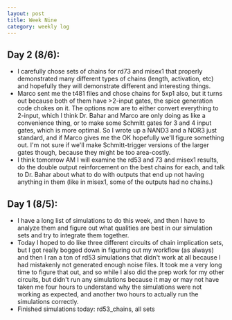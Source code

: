 ```yaml
---
layout: post 
title: Week Nine
category: weekly log
---
```


## Day 2 (8/6):
  + I carefully chose sets of chains for rd73 and misex1 that properly demonstrated
  many different types of chains (length, activation, etc) and hopefully they will
  demonstrate different and interesting things.
  + Marco sent me the t481 files and chose chains for 5xp1 also, but it turns out
  because both of them have >2-input gates, the spice generation code chokes on it.
  The options now are to either convert everything to 2-input, which I think Dr. Bahar
  and Marco are only doing as like a convenience thing, or to make some Schmitt gates
  for 3 and 4 input gates, which is more optimal. So I wrote up a NAND3 and a NOR3 just
  standard, and if Marco gives me the OK hopefully we'll figure something out. I'm not
  sure if we'll make Schmitt-trigger versions of the larger gates though, because 
  they might be too area-costly.
  + I think tomorrow AM I will examine the rd53 and 73 and misex1 results, do the
  double output reinforcement on the best chains for each, and talk to Dr. Bahar about
  what to do with outputs that end up not having anything in them (like in misex1, some
  of the outputs had no chains.)

## Day 1 (8/5):
  + I have a long list of simulations to do this week, and then I have to analyze them
  and figure out what qualities are best in our simulation sets and try to integrate
  them together.
  + Today I hoped to do like three different circuits of chain implication sets, but
  I got really bogged down in figuring out my workflow (as always) and then I ran a 
  ton of rd53 simulations that didn't work at all because I had mistakenly not generated
  enough noise files. It took me a very long time to figure that out, and so while
  I also did the prep work for my other circuits, but didn't run any simulations because
  it may or may not have taken me four hours to understand why the simulations were not
  working as expected, and another two hours to actually run the simulations correctly.
  + Finished simulations today: rd53_chains, all sets


<!--
Day 1 (8/5):

first, do misex1 and t481 and 5xp1 ref and noimps
then get their chains

+ rd53_chains_sc1 - chains 1
  - rd53_chains_sc1b - double reinforcement at output
+ rd53_chains_sc2 - chains 2
  - rd53_chains_sc2a - distance=1 suppression
  - rd53_chains_sc2b - double reinforcement at output
+ rd53_chains_sc3 - chains 3
  - rd53_chains_sc3a - distance=1 suppression
  - rd53_chains_sc3b - double reinforcement at output
+ rd53_fault_sc1 - low fault implicant
  - rd53_fault_sc1a - distance=1 suppression
  - rd53_fault_sc1b - double reinforcement at output
+ rd53_fault_sc2 - high fault implicand
  - rd53_fault_sc2a - distance=1 suppression
  - rd53_fault_sc2b - double reinforcement at output
+ rd53_fault_sc3 - high activation probability
  - rd53_fault_sc3a - distance=1 suppression
  - rd53_fault_sc3b - double reinforcement at output
+ rd53_fault_sc4 - LF + HF
  - rd53_fault_sc4a - distance=1 suppression
  - rd53_fault_sc4b - double reinforcement at output
+ rd53_fault_sc5 - LF + HA
  - rd53_fault_sc5a - distance=1 suppression
  - rd53_fault_sc5b - double reinforcement at output
+ rd53_fault_sc6 - HF + HA
  - rd53_fault_sc6a - distance=1 suppression
  - rd53_fault_sc6b - double reinforcement at output
+ rd53_fault_sc7 - LF + HF + HA
  - rd53_fault_sc7a - distance=1 suppression
  - rd53_fault_sc7b - double reinforcement at output


edit script to rename outputs and inputs properly
-->
